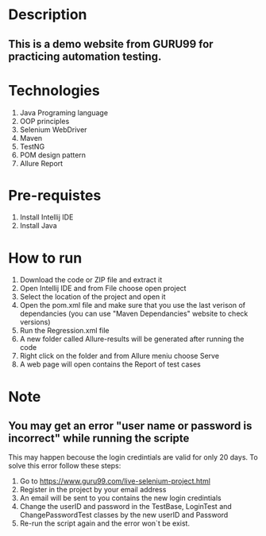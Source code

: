 # Description
## This is a demo website from GURU99 for practicing automation testing.
# Technologies 
1. Java Programing language
2. OOP principles
3. Selenium WebDriver
4. Maven
5. TestNG
6. POM design pattern
7. Allure Report
# Pre-requistes 
1. Install Intellij IDE
2. Install Java
# How to run
1. Download the code or ZIP file and extract it
2. Open Intellij IDE and from File choose open project
3. Select the location of the project and open it
4. Open the pom.xml file and make sure that you use the last verison of dependancies (you can use "Maven Dependancies" website to check versions)
5. Run the Regression.xml file
6. A new folder called Allure-results will be generated after running the code
7. Right click on the folder and from Allure meniu choose Serve
8. A web page will open contains the Report of test cases
# Note
## You may get an error "user name or password is incorrect" while running the scripte
 This may happen becouse the login credintials are valid for only 20 days.
To solve this error follow these steps:
1. Go to https://www.guru99.com/live-selenium-project.html
2. Register in the project by your email address
3. An email will be sent to you contains the new login credintials
4. Change the userID and password in the TestBase, LoginTest and ChangePasswordTest classes by the new userID and Password
5. Re-run the script again and the error won`t be exist.
